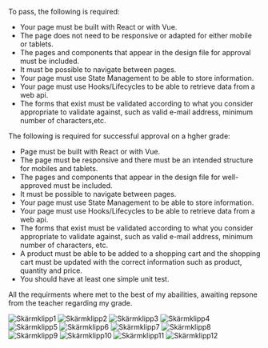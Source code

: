 To pass, the following is required:

 - Your page must be built with React or with Vue.
 - The page does not need to be responsive or adapted for either mobile or tablets.
 - The pages and components that appear in the design file for approval must be included.
 - It must be possible to navigate between pages.
 - Your page must use State Management to be able to store information.
 - Your page must use Hooks/Lifecycles to be able to retrieve data from a web api.
 - The forms that exist must be validated according to what you consider appropriate to validate against, such as valid e-mail address, minimum number of characters,etc.
 
The following is required for successful approval on a hgher grade:

 - Page must be built with React or with Vue.
 - The page must be responsive and there must be an intended structure for mobiles and tablets.
 - The pages and components that appear in the design file for well-approved must be included.
 - It must be possible to navigate between pages.
 - Your page must use State Management to be able to store information.
 - Your page must use Hooks/Lifecycles to be able to retrieve data from a web api.
 - The forms that exist must be validated according to what you consider appropriate to validate against, such as valid e-mail address, minimum number of characters, etc.
 - A product must be able to be added to a shopping cart and the shopping cart must be updated with the correct information such as product, quantity and price.
 - You should have at least one simple unit test.


All the requirments where met to the best of my abailities, awaiting repsone from the teacher regarding my grade. 
 
![Skärmklipp1](https://user-images.githubusercontent.com/97985249/201357674-221c96d4-635f-4a6b-a6a5-70b94c9b96a3.PNG)
![Skärmklipp2](https://user-images.githubusercontent.com/97985249/201357713-c95bb9b2-d855-4c20-8db0-57aac4100a52.PNG)
![Skärmklipp3](https://user-images.githubusercontent.com/97985249/201357722-208b658b-848f-4481-ab74-fe9d108e4ca3.PNG)
![Skärmklipp4](https://user-images.githubusercontent.com/97985249/201357729-0a10daa5-bb12-4b18-b3ad-237a66990e6f.PNG)
![Skärmklipp5](https://user-images.githubusercontent.com/97985249/201357735-a56a0b93-2448-4656-afd5-54e485417006.PNG)
![Skärmklipp6](https://user-images.githubusercontent.com/97985249/201357742-3415a527-d876-4379-9e4a-afc640264b1f.PNG)
![Skärmklipp7](https://user-images.githubusercontent.com/97985249/201357745-640dda0d-1f17-4db3-85e5-4c3b62916f79.PNG)
![Skärmklipp8](https://user-images.githubusercontent.com/97985249/201357754-54c1c471-172e-4075-b80f-0e9d1caa33c8.PNG)
![Skärmklipp9](https://user-images.githubusercontent.com/97985249/201357763-99d962ff-e22a-45d4-a73b-051a71d9ef07.PNG)
![Skärmklipp10](https://user-images.githubusercontent.com/97985249/201357774-2c22d7a8-ae28-4ec0-8708-3c93cd6647f0.PNG)
![Skärmklipp11](https://user-images.githubusercontent.com/97985249/201357779-fb77115a-6127-4680-91c1-f21375f7d71e.PNG)
![Skärmklipp12](https://user-images.githubusercontent.com/97985249/201357787-6ab3a882-507a-45d5-b8ae-443ec14f3470.PNG)
